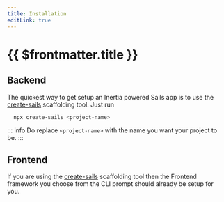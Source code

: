 ```yaml
---
title: Installation
editLink: true
---
```


# {{ $frontmatter.title }}

## Backend

The quickest way to get setup an Inertia powered Sails app is to use the [create-sails](https://github.com/sailscastshq/create-sails) scaffolding tool. Just run

```sh
  npx create-sails <project-name>
```

::: info
Do replace `<project-name>` with the name you want your project to be.
:::

## Frontend

If you are using the [create-sails](https://github.com/sailscastshq/create-sails) scaffolding tool then the Frontend framework you choose from the CLI prompt should already be setup for you.
